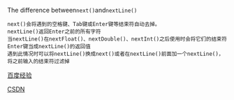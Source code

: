 The difference between`next()`and`nextLine()`

    next()会将遇到的空格键、Tab键或Enter键等结束符自动去掉。
    nextLine()返回Enter之前的所有字符
    当nextLine()在nextFloat()、nextDouble()、nextInt()之后使用时会将它们的结束符Enter键当成nextLine()的返回值
    遇到此情况时可以将nextLine()换成next()或者在nextLine()前面加一个nextLine()，将之前输入的结束符过滤掉
[百度经验](http://jingyan.baidu.com/article/9f63fb91ad6cbfc8400f0e82.html"参考链接")

[CSDN](http://blog.csdn.net/major_zhang/article/details/56486540"参考链接")
